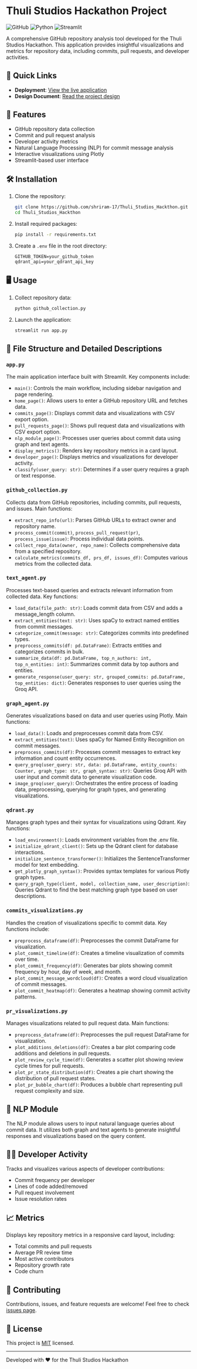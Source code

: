 # Thuli Studios Hackathon Project

![GitHub](https://img.shields.io/badge/github-%23121011.svg?style=for-the-badge&logo=github&logoColor=white)
![Python](https://img.shields.io/badge/python-3670A0?style=for-the-badge&logo=python&logoColor=ffdd54)
![Streamlit](https://img.shields.io/badge/Streamlit-FF4B4B?style=for-the-badge&logo=Streamlit&logoColor=white)

A comprehensive GitHub repository analysis tool developed for the Thuli Studios Hackathon. This application provides insightful visualizations and metrics for repository data, including commits, pull requests, and developer activities.

## 🔗 Quick Links

- **Deployment**: [View the live application](https://thulihackthon.streamlit.app/)
- **Design Document**: [Read the project design](https://docs.google.com/document/d/1lLEgeF6PPRpxgYrpITflf06feH8acqzpQ0e6THc_qMw/edit)

## 🚀 Features

- GitHub repository data collection
- Commit and pull request analysis
- Developer activity metrics
- Natural Language Processing (NLP) for commit message analysis
- Interactive visualizations using Plotly
- Streamlit-based user interface

## 🛠 Installation

1. Clone the repository:
   ```bash
   git clone https://github.com/shriram-17/Thuli_Studios_Hackthon.git
   cd Thuli_Studios_Hackthon
   ```

2. Install required packages:
   ```bash
   pip install -r requirements.txt
   ```

3. Create a `.env` file in the root directory:
   ```plaintext
   GITHUB_TOKEN=your_github_token
   qdrant_api=your_qdrant_api_key
   ```

## 🖥 Usage

1. Collect repository data:
   ```bash
   python github_collection.py
   ```

2. Launch the application:
   ```bash
   streamlit run app.py
   ```

## 📁 File Structure and Detailed Descriptions

### `app.py`
The main application interface built with Streamlit. Key components include:

- `main()`: Controls the main workflow, including sidebar navigation and page rendering.
- `home_page()`: Allows users to enter a GitHub repository URL and fetches data.
- `commits_page()`: Displays commit data and visualizations with CSV export option.
- `pull_requests_page()`: Shows pull request data and visualizations with CSV export option.
- `nlp_module_page()`: Processes user queries about commit data using graph and text agents.
- `display_metrics()`: Renders key repository metrics in a card layout.
- `developer_page()`: Displays metrics and visualizations for developer activity.
- `classify(user_query: str)`: Determines if a user query requires a graph or text response.

### `github_collection.py`
Collects data from GitHub repositories, including commits, pull requests, and issues. Main functions:

- `extract_repo_info(url)`: Parses GitHub URLs to extract owner and repository name.
- `process_commit(commit)`, `process_pull_request(pr)`, `process_issue(issue)`: Process individual data points.
- `collect_repo_data(owner, repo_name)`: Collects comprehensive data from a specified repository.
- `calculate_metrics(commits_df, prs_df, issues_df)`: Computes various metrics from the collected data.

### `text_agent.py`
Processes text-based queries and extracts relevant information from collected data. Key functions:

- `load_data(file_path: str)`: Loads commit data from CSV and adds a message_length column.
- `extract_entities(text: str)`: Uses spaCy to extract named entities from commit messages.
- `categorize_commit(message: str)`: Categorizes commits into predefined types.
- `preprocess_commits(df: pd.DataFrame)`: Extracts entities and categorizes commits in bulk.
- `summarize_data(df: pd.DataFrame, top_n_authors: int, top_n_entities: int)`: Summarizes commit data by top authors and entities.
- `generate_response(user_query: str, grouped_commits: pd.DataFrame, top_entities: dict)`: Generates responses to user queries using the Groq API.

### `graph_agent.py`
Generates visualizations based on data and user queries using Plotly. Main functions:

- `load_data()`: Loads and preprocesses commit data from CSV.
- `extract_entities(text)`: Uses spaCy for Named Entity Recognition on commit messages.
- `preprocess_commits(df)`: Processes commit messages to extract key information and count entity occurrences.
- `query_groq(user_query: str, data: pd.DataFrame, entity_counts: Counter, graph_type: str, graph_syntax: str)`: Queries Groq API with user input and commit data to generate visualization code.
- `image_groq(user_query)`: Orchestrates the entire process of loading data, preprocessing, querying for graph types, and generating visualizations.

### `qdrant.py`
Manages graph types and their syntax for visualizations using Qdrant. Key functions:

- `load_environment()`: Loads environment variables from the .env file.
- `initialize_qdrant_client()`: Sets up the Qdrant client for database interactions.
- `initialize_sentence_transformer()`: Initializes the SentenceTransformer model for text embedding.
- `get_plotly_graph_syntax()`: Provides syntax templates for various Plotly graph types.
- `query_graph_type(client, model, collection_name, user_description)`: Queries Qdrant to find the best matching graph type based on user descriptions.

### `commits_visualizations.py`
Handles the creation of visualizations specific to commit data. Key functions include:

- `preprocess_dataframe(df)`: Preprocesses the commit DataFrame for visualization.
- `plot_commit_timeline(df)`: Creates a timeline visualization of commits over time.
- `plot_commit_frequency(df)`: Generates bar plots showing commit frequency by hour, day of week, and month.
- `plot_commit_message_wordcloud(df)`: Creates a word cloud visualization of commit messages.
- `plot_commit_heatmap(df)`: Generates a heatmap showing commit activity patterns.

### `pr_visualizations.py`
Manages visualizations related to pull request data. Main functions:

- `preprocess_dataframe(df)`: Preprocesses the pull request DataFrame for visualization.
- `plot_additions_deletions(df)`: Creates a bar plot comparing code additions and deletions in pull requests.
- `plot_review_cycle_time(df)`: Generates a scatter plot showing review cycle times for pull requests.
- `plot_pr_state_distribution(df)`: Creates a pie chart showing the distribution of pull request states.
- `plot_pr_bubble_chart(df)`: Produces a bubble chart representing pull request complexity and size.

## 🧠 NLP Module

The NLP module allows users to input natural language queries about commit data. It utilizes both graph and text agents to generate insightful responses and visualizations based on the query content.

## 👨‍💻 Developer Activity

Tracks and visualizes various aspects of developer contributions:
- Commit frequency per developer
- Lines of code added/removed
- Pull request involvement
- Issue resolution rates

## 📈 Metrics

Displays key repository metrics in a responsive card layout, including:
- Total commits and pull requests
- Average PR review time
- Most active contributors
- Repository growth rate
- Code churn

## 🤝 Contributing

Contributions, issues, and feature requests are welcome! Feel free to check [issues page](https://github.com/shriram-17/Thuli_Studios_Hackthon/issues).

## 📝 License

This project is [MIT](https://choosealicense.com/licenses/mit/) licensed.

---

Developed with ❤️ for the Thuli Studios Hackathon
